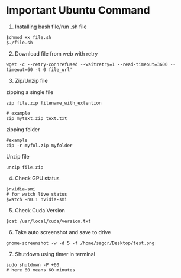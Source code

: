 # Important Ubuntu Command

1. Installing bash file/run .sh file

```
$chmod +x file.sh
$./file.sh

```

2. Download file from web with retry

```
wget -c --retry-connrefused --waitretry=1 --read-timeout=3600 --timeout=60 -t 0 file_url'

```

3. Zip/Unzip file

zipping a single file

```
zip file.zip filename_with_extention

# example
zip mytext.zip text.txt

```

zipping folder

```zip -r name.zip folder
#example
zip -r myfol.zip myfolder

```


Unzip file

```unzip file.zip```


4. Check GPU status

```
$nvidia-smi
# for watch live status
$watch -n0.1 nvidia-smi

```

5. Check Cuda Version

```
$cat /usr/local/cuda/version.txt
```

6. Take auto screenshot and save to drive

```
gnome-screenshot -w -d 5 -f /home/sagor/Desktop/test.png
```

7. Shutdown using timer in terminal

```
sudo shutdown -P +60
# here 60 means 60 minutes
```

